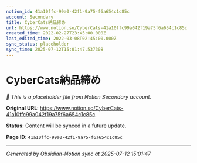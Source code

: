 ```yaml
---
notion_id: 41a10ffc-99a0-42f1-9a75-f6a654c1c85c
account: Secondary
title: CyberCats納品締め
url: https://www.notion.so/CyberCats-41a10ffc99a042f19a75f6a654c1c85c
created_time: 2022-02-27T23:45:00.000Z
last_edited_time: 2022-03-08T02:45:00.000Z
sync_status: placeholder
sync_time: 2025-07-12T15:01:47.537308
---
```


# CyberCats納品締め

*🔄 This is a placeholder file from Notion Secondary account.*

**Original URL**: https://www.notion.so/CyberCats-41a10ffc99a042f19a75f6a654c1c85c

**Status**: Content will be synced in a future update.

**Page ID**: `41a10ffc-99a0-42f1-9a75-f6a654c1c85c`

---

*Generated by Obsidian-Notion sync at 2025-07-12 15:01:47*

